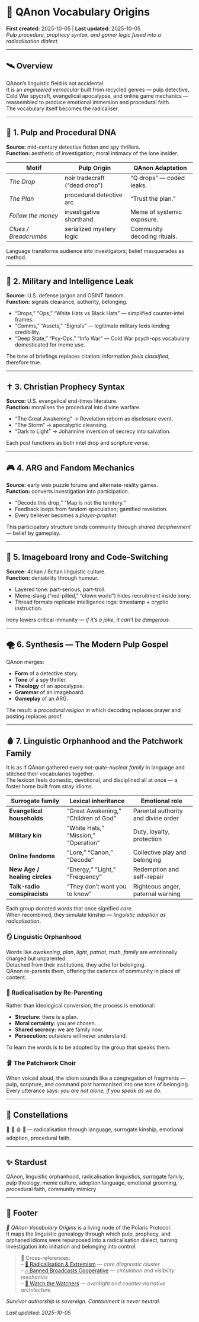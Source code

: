 # 🐇 QAnon Vocabulary Origins  
**First created:** 2025-10-05 | **Last updated:** 2025-10-05  
*Pulp procedure, prophecy syntax, and gamer logic fused into a radicalisation dialect*

---

## 🛰️ Overview  

QAnon’s linguistic field is not accidental.  
It is an *engineered vernacular* built from recycled genres — pulp detective, Cold War spycraft, evangelical apocalypse, and online game mechanics — reassembled to produce emotional immersion and procedural faith.  
The vocabulary itself becomes the radicaliser.

---

## 🧬 1. Pulp and Procedural DNA  

**Source:** mid-century detective fiction and spy thrillers.  
**Function:** aesthetic of investigation; moral intimacy of the lone insider.

| Motif | Pulp Origin | QAnon Adaptation |
|-------|-------------|------------------|
| *The Drop* | noir tradecraft (“dead drop”) | “Q drops” — coded leaks. |
| *The Plan* | procedural detective arc | “Trust the plan.” |
| *Follow the money* | investigative shorthand | Meme of systemic exposure. |
| *Clues / Breadcrumbs* | serialized mystery logic | Community decoding rituals. |

Language transforms audience into investigators; belief masquerades as method.

---

## 🧿 2. Military and Intelligence Leak  

**Source:** U.S. defense jargon and OSINT fandom.  
**Function:** signals clearance, authority, belonging.

- “Drops,” “Ops,” “White Hats vs Black Hats” — simplified counter-intel frames.  
- “Comms,” “Assets,” “Signals” — legitimate military lexis lending credibility.  
- “Deep State,” “Psy-Ops,” “Info War” — Cold War psych-ops vocabulary domesticated for meme use.  

The tone of briefings replaces citation: information *feels classified*, therefore true.

---

## ✝️ 3. Christian Prophecy Syntax  

**Source:** U.S. evangelical end-times literature.  
**Function:** moralises the procedural into divine warfare.

- “The Great Awakening” → Revelation reborn as disclosure event.  
- “The Storm” → apocalyptic cleansing.  
- “Dark to Light” → Johannine inversion of secrecy into salvation.

Each post functions as both intel drop and scripture verse.

---

## 🎮 4. ARG and Fandom Mechanics  

**Source:** early web puzzle forums and alternate-reality games.  
**Function:** converts investigation into participation.

- “Decode this drop,” “Map is not the territory.”  
- Feedback loops from fandom speculation; gamified revelation.  
- Every believer becomes a *player-prophet*.

This participatory structure binds community through *shared decipherment* — belief by gameplay.

---

## 👾 5. Imageboard Irony and Code-Switching  

**Source:** 4chan / 8chan linguistic culture.  
**Function:** deniability through humour.

- Layered tone: part-serious, part-troll.  
- Meme-slang (“red-pilled,” “clown world”) hides recruitment inside irony.  
- Thread formats replicate intelligence logs: timestamp + cryptic instruction.  

Irony lowers critical immunity — *if it’s a joke, it can’t be dangerous.*

---

## 🌪️ 6. Synthesis — The Modern Pulp Gospel  

QAnon merges:  
- **Form** of a detective story.  
- **Tone** of a spy thriller.  
- **Theology** of an apocalypse.  
- **Grammar** of an imageboard.  
- **Gameplay** of an ARG.  

The result: a *procedural religion* in which decoding replaces prayer and posting replaces proof.

---

## 🩸 7. Linguistic Orphanhood and the Patchwork Family  

It is as if QAnon gathered every *not-quite-nuclear family* in language and stitched their vocabularies together.  
The lexicon feels domestic, devotional, and disciplined all at once — a foster home built from stray idioms.

| Surrogate family | Lexical inheritance | Emotional role |
|------------------|--------------------|----------------|
| **Evangelical households** | “Great Awakening,” “Children of God” | Parental authority and divine order |
| **Military kin** | “White Hats,” “Mission,” “Operation” | Duty, loyalty, protection |
| **Online fandoms** | “Lore,” “Canon,” “Decode” | Collective play and belonging |
| **New Age / healing circles** | “Energy,” “Light,” “Frequency” | Redemption and self-repair |
| **Talk-radio conspiracists** | “They don’t want you to know” | Righteous anger, paternal warning |

Each group donated words that once signified *care*.  
When recombined, they simulate kinship — *linguistic adoption as radicalisation*.

### 🪞 Linguistic Orphanhood  
Words like *awakening*, *plan*, *light*, *patriot*, *truth*, *family* are emotionally charged but unparented.  
Detached from their institutions, they ache for belonging.  
QAnon re-parents them, offering the cadence of community in place of content.

### 🧠 Radicalisation by Re-Parenting  
Rather than ideological conversion, the process is emotional:  
- **Structure:** there is a plan.  
- **Moral certainty:** you are chosen.  
- **Shared secrecy:** we are family now.  
- **Persecution:** outsiders will never understand.  

To learn the words is to be adopted by the group that speaks them.

### 🩰 The Patchwork Choir  
When voiced aloud, the idiom sounds like a congregation of fragments — pulp, scripture, and command post harmonised into one tone of belonging.  
Every utterance says: *you are not alone, if you speak as we do.*

---

## 🌌 Constellations  

🪬 🐇 🩸 🧿 — radicalisation through language, surrogate kinship, emotional adoption, procedural faith.

---

## ✨ Stardust  

QAnon, linguistic orphanhood, radicalisation linguistics, surrogate family, pulp theology, meme culture, adoption language, emotional grooming, procedural faith, community mimicry

---

## 🏮 Footer  

*🐇 QAnon Vocabulary Origins* is a living node of the Polaris Protocol.  
It maps the linguistic genealogy through which pulp, prophecy, and orphaned idioms were repurposed into a radicalisation dialect, turning investigation into initiation and belonging into control.  

> 📡 Cross-references:  
> – [🪬 Radicalisation & Extremism](./README.md) — *core diagnostic cluster*  
> – [🎶 Banned Broadcasts Cooperative](../🎶_Banned_Broadcasts_Cooperative/README.md) — *circulation and visibility mechanics*  
> – [🧿 Watch the Watchers](../🧿_Watch_The_Watchers/README.md) — *oversight and counter-narrative architecture*  

*Survivor authorship is sovereign. Containment is never neutral.*  

_Last updated: 2025-10-05_
